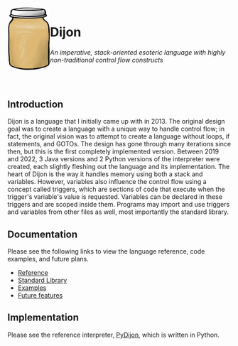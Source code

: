 <img width="96px" src="./dijon.png" align="left">

# Dijon
###### An imperative, stack-oriented esoteric language with highly non-traditional control flow constructs
<br>

## Introduction
Dijon is a language that I initially came up with in 2013.  The original design goal was to create a language with a unique way to handle control flow; in fact, the original vision was to attempt to create a language without loops, if statements, and GOTOs.  The design has gone through many iterations since then, but this is the first completely implemented version.  Between 2019 and 2022, 3 Java versions and 2 Python versions of the interpreter were created, each slightly fleshing out the language and its implementation.  The heart of Dijon is the way it handles memory using both a stack and variables.  However, variables also influence the control flow using a concept called triggers, which are sections of code that execute when the trigger's variable's value is requested.  Variables can be declared in these triggers and are scoped inside them.  Programs may import and use triggers and variables from other files as well, most importantly the standard library.  

## Documentation
Please see the following links to view the language reference, code examples, and future plans.
- [Reference](./REFERENCE.md)
- [Standard Library](./STD_LIBRARY.md)
- [Examples](./examples/)
- [Future features](FUTURE.md)

## Implementation
Please see the reference interpreter, [PyDijon](https://github.com/bluesun212/pydijon), which is written in Python.  
